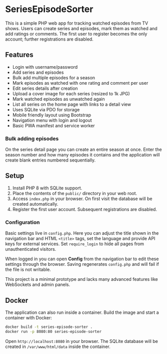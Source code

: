 # SeriesEpisodeSorter

This is a simple PHP web app for tracking watched episodes from TV shows. Users can create series and episodes, mark them as watched and add ratings or comments. The first user to register becomes the only account; further registrations are disabled.

## Features
- Login with username/password
- Add series and episodes
- Bulk add multiple episodes for a season
- Mark episodes as watched with one rating and comment per user
- Edit series details after creation
- Upload a cover image for each series (resized to 1k JPG)
- Mark watched episodes as unwatched again
- List all series on the home page with links to a detail view
- Uses SQLite via PDO for storage
- Mobile friendly layout using Bootstrap
- Navigation menu with login and logout
- Basic PWA manifest and service worker

### Bulk adding episodes

On the series detail page you can create an entire season at once. Enter the season number and how many episodes it contains and the application will create blank entries numbered sequentially.

## Setup
1. Install PHP 8 with SQLite support.
2. Place the contents of the `public/` directory in your web root.
3. Access `index.php` in your browser. On first visit the database will be created automatically.
4. Register the first user account. Subsequent registrations are disabled.

### Configuration

Basic settings live in `config.php`. Here you can adjust the title shown in the navigation bar and HTML `<title>` tags, set the language and provide API keys for external services. Set `require_login` to hide all pages from unauthenticated visitors.

When logged in you can open **Config** from the navigation bar to edit these
settings through the browser. Saving regenerates `config.php` and will fail if
the file is not writable.

This project is a minimal prototype and lacks many advanced features like WebSockets and admin panels.

## Docker

The application can also run inside a container. Build the image and start a container with Docker:

```bash
docker build -t series-episode-sorter .
docker run -p 8080:80 series-episode-sorter
```

Open `http://localhost:8080` in your browser. The SQLite database will be created in `/var/www/html/data` inside the container.
